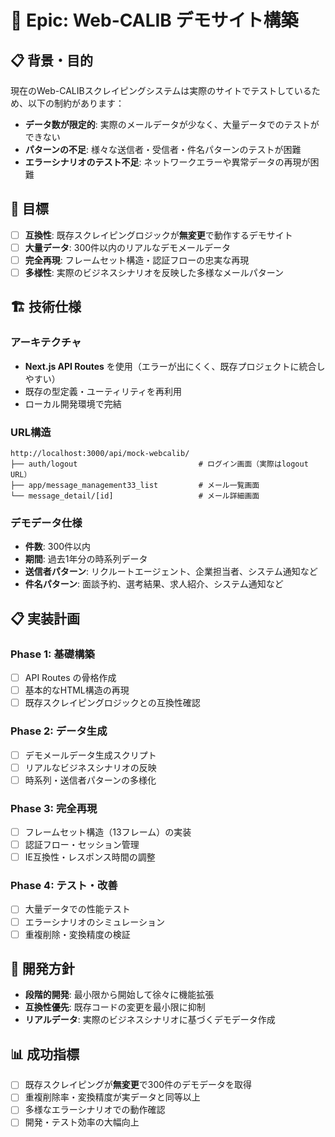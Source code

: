 # 🎯 Epic: Web-CALIB デモサイト構築

## 📋 背景・目的

現在のWeb-CALIBスクレイピングシステムは実際のサイトでテストしているため、以下の制約があります：

- **データ数が限定的**: 実際のメールデータが少なく、大量データでのテストができない
- **パターンの不足**: 様々な送信者・受信者・件名パターンのテストが困難
- **エラーシナリオのテスト不足**: ネットワークエラーや異常データの再現が困難

## 🎯 目標

- [ ] **互換性**: 既存スクレイピングロジックが**無変更**で動作するデモサイト
- [ ] **大量データ**: 300件以内のリアルなデモメールデータ
- [ ] **完全再現**: フレームセット構造・認証フローの忠実な再現
- [ ] **多様性**: 実際のビジネスシナリオを反映した多様なメールパターン

## 🏗️ 技術仕様

### アーキテクチャ
- **Next.js API Routes** を使用（エラーが出にくく、既存プロジェクトに統合しやすい）
- 既存の型定義・ユーティリティを再利用
- ローカル開発環境で完結

### URL構造
```
http://localhost:3000/api/mock-webcalib/
├── auth/logout                           # ログイン画面（実際はlogout URL）
├── app/message_management33_list         # メール一覧画面
└── message_detail/[id]                   # メール詳細画面
```

### デモデータ仕様
- **件数**: 300件以内
- **期間**: 過去1年分の時系列データ
- **送信者パターン**: リクルートエージェント、企業担当者、システム通知など
- **件名パターン**: 面談予約、選考結果、求人紹介、システム通知など

## 📋 実装計画

### Phase 1: 基礎構築
- [ ] API Routes の骨格作成
- [ ] 基本的なHTML構造の再現
- [ ] 既存スクレイピングロジックとの互換性確認

### Phase 2: データ生成
- [ ] デモメールデータ生成スクリプト
- [ ] リアルなビジネスシナリオの反映
- [ ] 時系列・送信者パターンの多様化

### Phase 3: 完全再現
- [ ] フレームセット構造（13フレーム）の実装
- [ ] 認証フロー・セッション管理
- [ ] IE互換性・レスポンス時間の調整

### Phase 4: テスト・改善
- [ ] 大量データでの性能テスト
- [ ] エラーシナリオのシミュレーション
- [ ] 重複削除・変換精度の検証

## 🔧 開発方針

- **段階的開発**: 最小限から開始して徐々に機能拡張
- **互換性優先**: 既存コードの変更を最小限に抑制
- **リアルデータ**: 実際のビジネスシナリオに基づくデモデータ作成

## 📊 成功指標

- [ ] 既存スクレイピングが**無変更**で300件のデモデータを取得
- [ ] 重複削除率・変換精度が実データと同等以上
- [ ] 多様なエラーシナリオでの動作確認
- [ ] 開発・テスト効率の大幅向上 